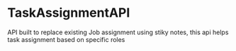 # TaskAssignmentAPI


API built to replace existing Job assignment using stiky notes, this api helps task assignment based on specific roles 
